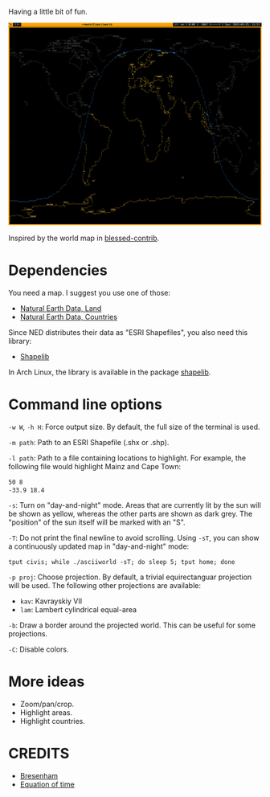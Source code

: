 Having a little bit of fun.

![asciiworld](/asciiworld.png?raw=true)

Inspired by the world map in [blessed-contrib](https://github.com/yaronn/blessed-contrib).

Dependencies
============

You need a map. I suggest you use one of those:

*  [Natural Earth Data, Land](http://www.naturalearthdata.com/downloads/110m-physical-vectors/110m-land/)
*  [Natural Earth Data, Countries](http://www.naturalearthdata.com/downloads/110m-cultural-vectors/110m-admin-0-countries/)

Since NED distributes their data as "ESRI Shapefiles", you also need this library:

*  [Shapelib](http://shapelib.maptools.org/)

In Arch Linux, the library is available in the package [shapelib](https://www.archlinux.org/packages/community/x86_64/shapelib/).

Command line options
====================

`-w W`, `-h H`: Force output size. By default, the full size of the terminal is used.

`-m path`: Path to an ESRI Shapefile (.shx or .shp).

`-l path`: Path to a file containing locations to highlight. For example, the following file would highlight Mainz and Cape Town:

    50 8
    -33.9 18.4

`-s`: Turn on "day-and-night" mode. Areas that are currently lit by the sun will be shown as yellow, whereas the other parts are shown as dark grey. The "position" of the sun itself will be marked with an "S".

`-T`: Do not print the final newline to avoid scrolling. Using `-sT`, you can show a continuously updated map in "day-and-night" mode:

    tput civis; while ./asciiworld -sT; do sleep 5; tput home; done

`-p proj`: Choose projection. By default, a trivial equirectanguar projection will be used. The following other projections are available:

*  `kav`: Kavrayskiy VII
*  `lam`: Lambert cylindrical equal-area

`-b`: Draw a border around the projected world. This can be useful for some projections.

`-C`: Disable colors.

More ideas
==========

*  Zoom/pan/crop.
*  Highlight areas.
*  Highlight countries.

CREDITS
=======

*  [Bresenham](https://de.wikipedia.org/wiki/Bresenham-Algorithmus#C-Implementierung)
*  [Equation of time](http://lexikon.astronomie.info/zeitgleichung/)
